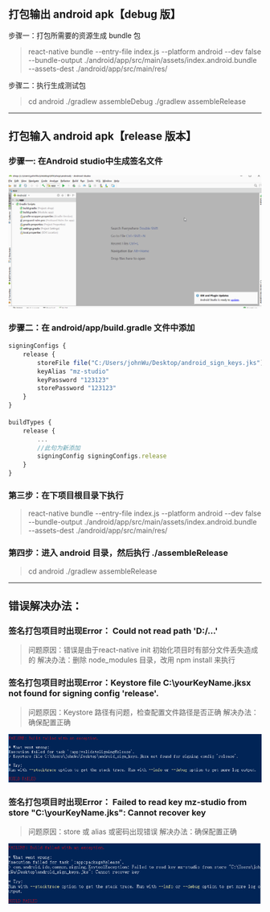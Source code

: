 
## 打包输出 android apk【debug 版】
步骤一：打包所需要的资源生成 bundle 包
> react-native bundle --entry-file index.js --platform android --dev false --bundle-output ./android/app/src/main/assets/index.android.bundle --assets-dest ./android/app/src/main/res/

步骤二：执行生成测试包
> cd android
> ./gradlew assembleDebug
> ./gradlew assembleRelease
--------

## 打包输入 android apk【release 版本】
### 步骤一: 在Android studio中生成签名文件
<img src="./../aseets/Sign_Key.gif" />

### 步骤二：在 android/app/build.gradle 文件中添加
```javascript
signingConfigs {
    release {
        storeFile file("C:/Users/johnWu/Desktop/android_sign_keys.jks")
        keyAlias "mz-studio"
        keyPassword "123123"
        storePassword "123123"
    }
}

buildTypes {
    release {
        ...
        //此句为新添加
        signingConfig signingConfigs.release
    }
}
```

### 第三步：在下项目根目录下执行
> react-native bundle --entry-file index.js --platform android --dev false --bundle-output ./android/app/src/main/assets/index.android.bundle --assets-dest ./android/app/src/main/res/

### 第四步：进入 android 目录，然后执行 ./assembleRelease
> cd android
> ./gradlew assembleRelease
-------

## 错误解决办法：

### 签名打包项目时出现Error： Could not read path 'D:/...' 
> 问题原因：错误是由于react-native init 初始化项目时有部分文件丢失造成的
> 解决办法：删除 node_modules 目录，改用 npm install 来执行



### 签名打包项目时出现Error：Keystore file C:\yourKeyName.jksx not found for signing config 'release'.
> 问题原因：Keystore 路径有问题，检查配置文件路径是否正确
> 解决办法：确保配置正确
<img src="./../aseets/安卓打包签名文件路径有误.png" >

### 签名打包项目时出现Error： Failed to read key mz-studio from store "C:\yourKeyName.jks": Cannot recover key
> 问题原因：store 或 alias 或密码出现错误
> 解决办法：确保配置正确

<img src="./../aseets/安卓打包签名文件配置有误.png" >



